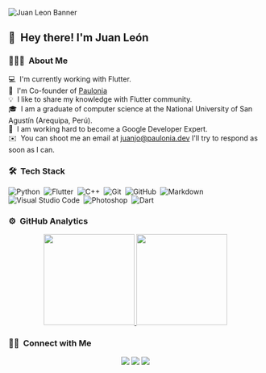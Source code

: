 
![Juan Leon Banner](https://user-images.githubusercontent.com/8674244/152999930-0b9222e9-d2ed-4c12-a570-1ec728093187.jpeg)


## 👋 &nbsp;Hey there! I'm Juan León 

### 👨🏻‍💻 &nbsp;About Me
💻 &nbsp;I'm currently working with Flutter. \
🌱 &nbsp;I'm Co-founder of [Paulonia](https://paulonia.dev/) \
💡 &nbsp;I like to share my knowledge with Flutter community.\
🎓 &nbsp;I am a graduate of computer science at the National University of San Agustín (Arequipa, Perú).\
💪 &nbsp;I am working hard to become a Google Developer Expert.\
✉️ &nbsp;You can shoot me an email at juanjo@paulonia.dev I'll try to respond as soon as I can.


### 🛠 &nbsp;Tech Stack

![Python](https://img.shields.io/badge/-Python-05122A?style=flat&logo=python)&nbsp;
![Flutter](https://img.shields.io/badge/-Flutter-05122A?style=flat&logo=flutter)&nbsp;
![C++](https://img.shields.io/badge/-C++-05122A?style=flat&logo=C%2B%2B&logoColor=00599C)&nbsp;
![Git](https://img.shields.io/badge/-Git-05122A?style=flat&logo=git)&nbsp;
![GitHub](https://img.shields.io/badge/-GitHub-05122A?style=flat&logo=github)&nbsp;
![Markdown](https://img.shields.io/badge/-Markdown-05122A?style=flat&logo=markdown)\
![Visual Studio Code](https://img.shields.io/badge/-Visual%20Studio%20Code-05122A?style=flat&logo=visual-studio-code&logoColor=007ACC)&nbsp;
![Photoshop](https://img.shields.io/badge/-Photoshop-05122A?style=flat&logo=adobe-photoshop)&nbsp;
![Dart](https://img.shields.io/badge/-Dart-05122A?style=flat&logo=dart)&nbsp;

### ⚙️ &nbsp;GitHub Analytics

<p align="center">
<a href="https://github.com/juanleondev">
  <img height="180em" src="https://github-readme-stats-eight-theta.vercel.app/api?username=juanleondev&show_icons=true&theme=algolia&include_all_commits=true&count_private=true"/>
  <img height="180em" src="https://github-readme-stats-eight-theta.vercel.app/api/top-langs/?username=juanleondev&layout=compact&langs_count=8&theme=algolia"/>
</a>
</p>

### 🤝🏻 &nbsp;Connect with Me

<p align="center">
<a href="https://www.linkedin.com/in/juanleoncamilo/"><img src="https://img.shields.io/badge/-Juan%20Leon%20-0077B5?style=flat&logo=Linkedin&logoColor=white"/></a>
<a href="mailto:juanjo@paulonia.dev"><img src="https://img.shields.io/badge/-juanjo@paulonia.dev-D14836?style=flat&logo=Gmail&logoColor=white"/></a>
<a href="https://t.me/Jjleonc"><img src="https://img.shields.io/badge/Join%20us%20on-Telegram-blue?style=flat-square&logo=telegram"/></a>

</p>
